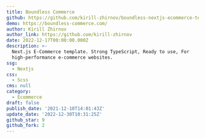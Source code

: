 ```yaml
---
title: Boundless Commerce
github: https://github.com/kirill-zhirnov/boundless-nextjs-ecommerce-template
demo: https://boundless-commerce.com/
author: Kirill Zhirnov
author_link: https://github.com/kirill-zhirnov
date: 2022-12-17T00:00:00.000Z
description: >-
  Next.js E-Commerce template. Strong TypeScript, Ready to use, For
  high-performance e-commerce websites.
ssg:
  - Nextjs
css:
  - Scss
cms: null
category:
  - Ecommerce
draft: false
publish_date: '2021-12-10T14:01:43Z'
update_date: '2022-12-30T10:31:25Z'
github_star: 9
github_fork: 2
---
```


